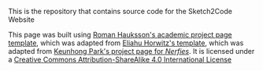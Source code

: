 This is the repository that contains source code for the Sketch2Code Website

This page was built using [Roman Hauksson's academic project page template](https://github.com/RomanHauksson/academic-project-astro-template), which was adapted from [Eliahu Horwitz's template](https://github.com/eliahuhorwitz/Academic-project-page-template), which was adapted from [Keunhong Park's project page for *Nerfies*](https://nerfies.github.io/). It is licensed under a [Creative Commons Attribution-ShareAlike 4.0 International License](http://creativecommons.org/licenses/by-sa/4.0/)